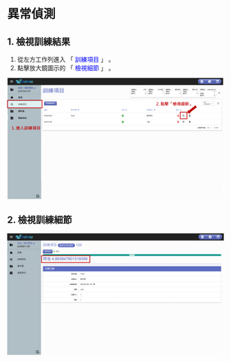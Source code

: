 # 異常偵測

## 1. 檢視訓練結果

1. 從左方工作列進入 「 <font color="blue">訓練項目</font> 」 。
2. 點擊放大鏡圖示的 「 <font color="blue">檢視細節</font> 」 。

![alt text](image-12.png)

## 2. 檢視訓練細節

![alt text](image-13.png)
